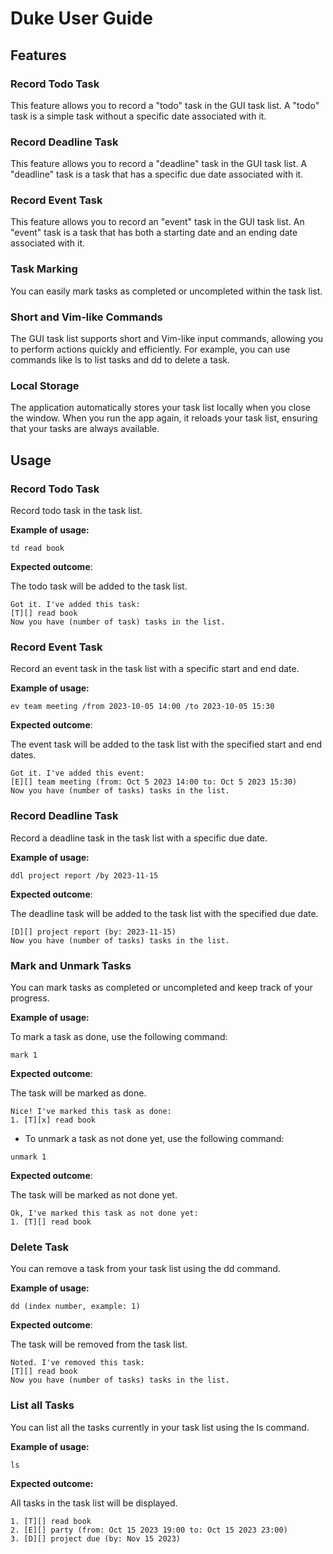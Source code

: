# Duke User Guide

## Features 

### Record Todo Task 

This feature allows you to record a "todo" task in the GUI task list. A "todo" task is a simple task without a specific date associated with it.

### Record Deadline Task 

This feature allows you to record a "deadline" task in the GUI task list. A "deadline" task is a task that has a specific due date associated with it.

### Record Event Task

This feature allows you to record an "event" task in the GUI task list. An "event" task is a task that has both a starting date and an ending date associated with it.

### Task Marking

You can easily mark tasks as completed or uncompleted within the task list.

### Short and Vim-like Commands

The GUI task list supports short and Vim-like input commands, allowing you to perform actions quickly and efficiently. For example, you can use commands like ls to list tasks and dd to delete a task.

### Local Storage

The application automatically stores your task list locally when you close the window. When you run the app again, it reloads your task list, ensuring that your tasks are always available.

## Usage

### Record Todo Task 

Record todo task in the task list. 

**Example of usage:** 

`td read book`

**Expected outcome**:

The todo task will be added to the task list. 

```
Got it. I've added this task:
[T][] read book 
Now you have (number of task) tasks in the list. 
```


### Record Event Task 

Record an event task in the task list with a specific start and end date.

**Example of usage:** 

`ev team meeting /from 2023-10-05 14:00 /to 2023-10-05 15:30`

**Expected outcome**:

The event task will be added to the task list with the specified start and end dates.

```
Got it. I've added this event:
[E][] team meeting (from: Oct 5 2023 14:00 to: Oct 5 2023 15:30)
Now you have (number of tasks) tasks in the list.
```


### Record Deadline Task 

Record a deadline task in the task list with a specific due date.

**Example of usage:** 

`ddl project report /by 2023-11-15`

**Expected outcome**:

The deadline task will be added to the task list with the specified due date.

```
[D][] project report (by: 2023-11-15)
Now you have (number of tasks) tasks in the list.
```


### Mark and Unmark Tasks 

You can mark tasks as completed or uncompleted and keep track of your progress.

**Example of usage:** 

To mark a task as done, use the following command:  

`mark 1`

**Expected outcome**:  

The task will be marked as done.

```
Nice! I've marked this task as done:
1. [T][x] read book
```

- To unmark a task as not done yet, use the following command:  

`unmark 1`

**Expected outcome**:

The task will be marked as not done yet.

```
Ok, I've marked this task as not done yet:
1. [T][] read book
```

### Delete Task

You can remove a task from your task list using the dd command.

**Example of usage:** 

`dd (index number, example: 1)`

**Expected outcome**:

The task will be removed from the task list.

```
Noted. I've removed this task:
[T][] read book
Now you have (number of tasks) tasks in the list.
```


### List all Tasks 

You can list all the tasks currently in your task list using the ls command.

**Example of usage:**

`ls`

**Expected outcome:**

All tasks in the task list will be displayed.

```
1. [T][] read book
2. [E][] party (from: Oct 15 2023 19:00 to: Oct 15 2023 23:00)
3. [D][] project due (by: Nov 15 2023)
```
